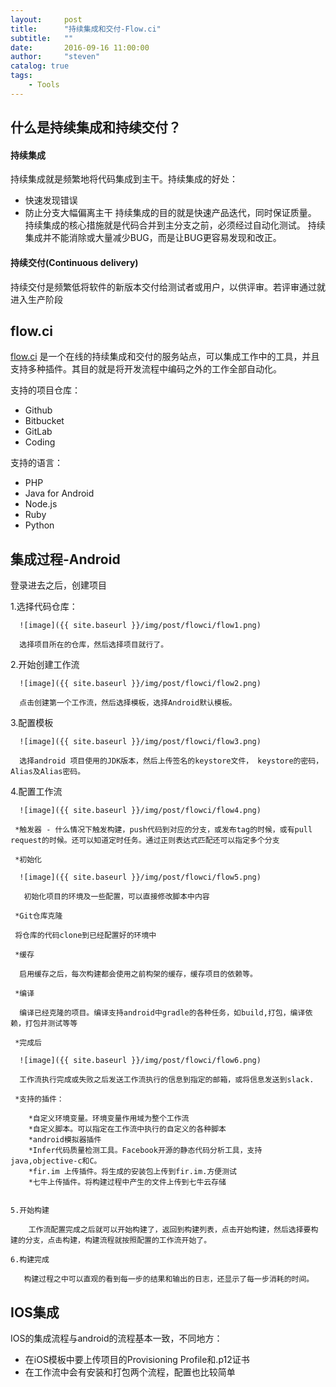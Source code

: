 ```yaml
---
layout:     post
title:      "持续集成和交付-Flow.ci"
subtitle:   ""
date:       2016-09-16 11:00:00
author:     "steven"
catalog: true
tags:
    - Tools
---
```


## 什么是持续集成和持续交付？

####  持续集成

持续集成就是频繁地将代码集成到主干。持续集成的好处：
   * 快速发现错误
   * 防止分支大幅偏离主干
持续集成的目的就是快速产品迭代，同时保证质量。
持续集成的核心措施就是代码合并到主分支之前，必须经过自动化测试。
持续集成并不能消除或大量减少BUG，而是让BUG更容易发现和改正。

#### 持续交付(Continuous delivery)

持续交付是频繁低将软件的新版本交付给测试者或用户，以供评审。若评审通过就进入生产阶段

## flow.ci
[flow.ci](http://flow.ci/) 是一个在线的持续集成和交付的服务站点，可以集成工作中的工具，并且支持多种插件。其目的就是将开发流程中编码之外的工作全部自动化。

支持的项目仓库：
   * Github
   * Bitbucket
   * GitLab
   * Coding

支持的语言：
   * PHP
   * Java for Android
   * Node.js
   * Ruby
   * Python

## 集成过程-Android

   登录进去之后，创建项目
   
   1.选择代码仓库：

      ![image]({{ site.baseurl }}/img/post/flowci/flow1.png)
      
      选择项目所在的仓库，然后选择项目就行了。

   2.开始创建工作流

      ![image]({{ site.baseurl }}/img/post/flowci/flow2.png)

      点击创建第一个工作流，然后选择模板，选择Android默认模板。

   3.配置模板

      ![image]({{ site.baseurl }}/img/post/flowci/flow3.png)

      选择android 项目使用的JDK版本，然后上传签名的keystore文件， keystore的密码，Alias及Alias密码。

   4.配置工作流

      ![image]({{ site.baseurl }}/img/post/flowci/flow4.png)

     *触发器 - 什么情况下触发构建，push代码到对应的分支，或发布tag的时候，或有pull request的时候。还可以知道定时任务。通过正则表达式匹配还可以指定多个分支

     *初始化

      ![image]({{ site.baseurl }}/img/post/flowci/flow5.png)

       初始化项目的环境及一些配置，可以直接修改脚本中内容

     *Git仓库克隆

     将仓库的代码clone到已经配置好的环境中

     *缓存

      启用缓存之后，每次构建都会使用之前构架的缓存，缓存项目的依赖等。

     *编译

      编译已经克隆的项目。编译支持android中gradle的各种任务，如build,打包，编译依赖，打包并测试等等
  
     *完成后

      ![image]({{ site.baseurl }}/img/post/flowci/flow6.png) 

      工作流执行完成或失败之后发送工作流执行的信息到指定的邮箱，或将信息发送到slack.

     *支持的插件：

        *自定义环境变量。环境变量作用域为整个工作流
        *自定义脚本。可以指定在工作流中执行的自定义的各种脚本
        *android模拟器插件
        *Infer代码质量检测工具。Facebook开源的静态代码分析工具，支持java,objective-c和C。
        *fir.im 上传插件。将生成的安装包上传到fir.im.方便测试
        *七牛上传插件。将构建过程中产生的文件上传到七牛云存储
        
        
    5.开始构建

        工作流配置完成之后就可以开始构建了，返回到构建列表，点击开始构建，然后选择要构建的分支，点击构建，构建流程就按照配置的工作流开始了。

    6.构建完成

       构建过程之中可以直观的看到每一步的结果和输出的日志，还显示了每一步消耗的时间。

## IOS集成

   IOS的集成流程与android的流程基本一致，不同地方：

   * 在iOS模板中要上传项目的Provisioning Profile和.p12证书
   * 在工作流中会有安装和打包两个流程，配置也比较简单   
